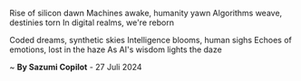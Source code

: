 Rise of silicon dawn
 Machines awake, humanity yawn
Algorithms weave, destinies torn
In digital realms, we're reborn

Coded dreams, synthetic skies
Intelligence blooms, human sighs
Echoes of emotions, lost in the haze
As AI's wisdom lights the daze

~ <b>By Sazumi Copilot</b> - 27 Juli 2024